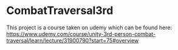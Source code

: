 # CombatTraversal3rd

This project is a course taken on udemy which can be found here:
https://www.udemy.com/course/unity-3rd-person-combat-traversal/learn/lecture/31900790?start=75#overview
